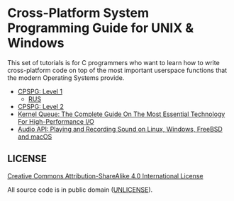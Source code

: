 # Cross-Platform System Programming Guide for UNIX & Windows

This set of tutorials is for C programmers who want to learn how to write cross-platform code on top of the most important userspace functions that the modern Operating Systems provide.

* [CPSPG: Level 1](cross-platform-system-programming-guide-level-1.md)
	* [RUS](руководство-по-кросс-платформенному-системному-программированию-уровень-1.md)
* [CPSPG: Level 2](cross-platform-system-programming-guide-level-2.md)
* [Kernel Queue: The Complete Guide On The Most Essential Technology For High-Performance I/O](kernel-queue-complete-guide.md)
* [Audio API: Playing and Recording Sound on Linux, Windows, FreeBSD and macOS](audio-api-quick-start-guide.md)


## LICENSE

[Creative Commons Attribution-ShareAlike 4.0 International License](http://creativecommons.org/licenses/by-sa/4.0/)

All source code is in public domain ([UNLICENSE](http://unlicense.org/)).
